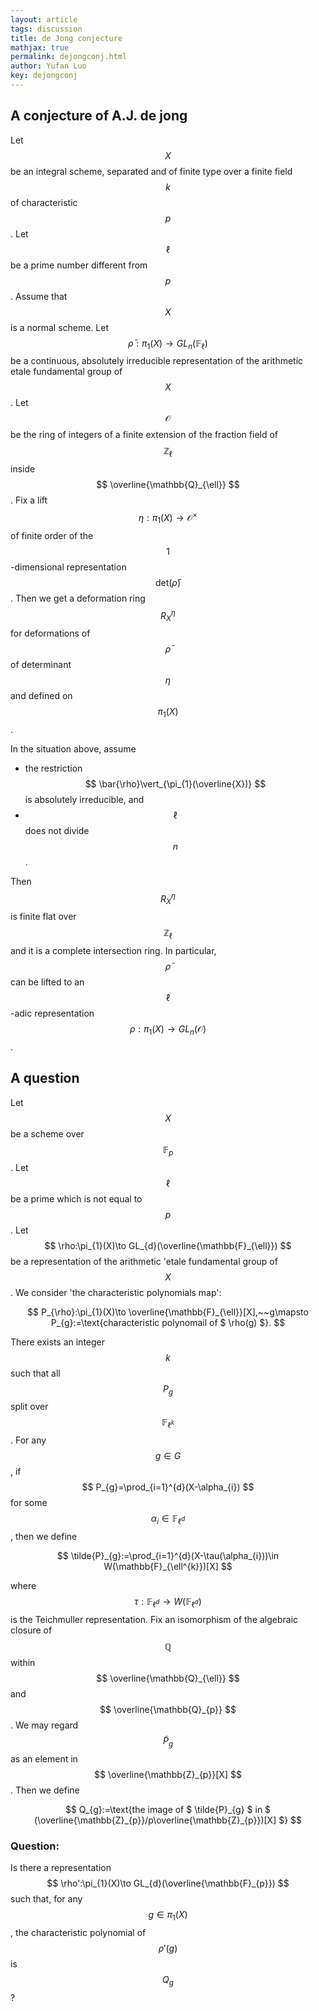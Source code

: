 ```yaml
---
layout: article
tags: discussion
title: de Jong conjecture
mathjax: true
permalink: dejongconj.html
author: Yufan Luo
key: dejongconj
---
```


## A conjecture of A.J. de jong
Let $$ X $$ be an integral scheme, separated and of finite type over a finite field $$ k $$ of characteristic $$ p $$. Let $$ \ell $$ be a prime number different from $$ p $$. Assume that $$ X $$ is a normal scheme. Let $$ \bar{\rho}:\pi_{1}(X)\to GL_{n}(\mathbb{F}_{\ell}) $$ be a continuous, absolutely irreducible representation of the arithmetic etale fundamental group of $$ X $$. Let $$ \mathcal{O} $$ be the ring of integers of a finite extension of the fraction field of $$ \mathbb{Z}_{\ell} $$ inside $$ \overline{\mathbb{Q}_{\ell}} $$. Fix a lift $$ \eta:\pi_{1}(X)\to \mathcal{O}^{\times} $$ of finite order of the $$ 1 $$-dimensional representation $$ \text{det}(\bar{\rho}) $$. Then we get a deformation ring $$ R_{X}^{\eta} $$ for deformations of $$ \bar{\rho} $$ of determinant $$ \eta $$ and defined on $$ \pi_{1}(X) $$.
  
In the situation above, assume 

* the restriction $$ \bar{\rho}\vert_{\pi_{1}(\overline{X})} $$ is absolutely irreducible, and
* $$ \ell $$ does not divide $$ n $$.

Then $$ R_{X}^{\eta} $$ is finite flat over $$ \mathbb{Z}_{\ell} $$ and it is a complete intersection ring. In particular, $$ \bar{\rho} $$ can be lifted to an $$ \ell $$-adic representation $$ \rho:\pi_{1}(X)\to GL_{n}(\mathcal{O}) $$.

## A question

Let $$ X $$ be a scheme over $$ \mathbb{F}_{p} $$. Let $$ \ell $$ be a prime which is not equal to $$ p $$. Let $$ \rho:\pi_{1}(X)\to GL_{d}(\overline{\mathbb{F}_{\ell}}) $$ be a representation of the arithmetic \'etale fundamental group of $$ X $$. We consider 'the characteristic polynomials map':
  
$$ P_{\rho}:\pi_{1}(X)\to \overline{\mathbb{F}_{\ell}}[X],~~g\mapsto P_{g}:=\text{characteristic polynomail of $ \rho(g) $}. $$
  
There exists an integer $$ k $$ such that all $$ P_{g} $$ split over $$ \mathbb{F}_{\ell^{k}} $$. For any $$ g\in G $$, if $$ P_{g}=\prod_{i=1}^{d}(X-\alpha_{i}) $$ for some $$ \alpha_{i}\in \mathbb{F}_{\ell^{d}} $$, then we define
  
 $$ \tilde{P}_{g}:=\prod_{i=1}^{d}(X-\tau(\alpha_{i}))\in W(\mathbb{F}_{\ell^{k}})[X] $$
  
where $$ \tau: \mathbb{F}_{\ell^{d}}\to W(\mathbb{F}_{\ell^{d}}) $$ is the Teichmuller representation. Fix an isomorphism of the algebraic closure of $$\mathbb{Q}  $$ within $$ \overline{\mathbb{Q}_{\ell}} $$ and $$ \overline{\mathbb{Q}_{p}} $$. We may regard $$ \tilde{P}_{g} $$ as an element in $$ \overline{\mathbb{Z}_{p}}[X] $$. Then we define
  
$$ Q_{g}:=\text{the image of $ \tilde{P}_{g} $ in $ (\overline{\mathbb{Z}_{p}}/p\overline{\mathbb{Z}_{p}})[X] $} $$

### Question: 

Is there a representation $$ \rho':\pi_{1}(X)\to GL_{d}(\overline{\mathbb{F}_{p}}) $$ such that, for any $$ g\in \pi_{1}(X) $$, the characteristic polynomial of $$ \rho'(g) $$ is $$ Q_{g} $$?

